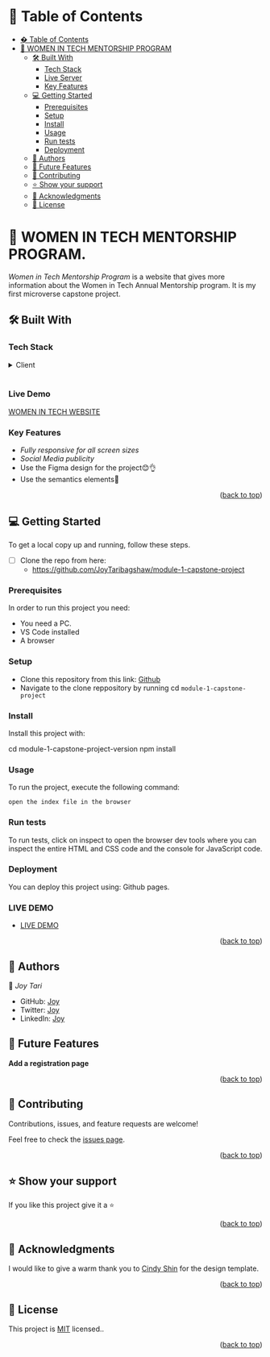 <a name="readme-top"></a>
# 📗 Table of Contents

- [� Table of Contents](#-table-of-contents)
- [📖 WOMEN IN TECH MENTORSHIP PROGRAM ](#-women-intech-)
  - [🛠 Built With ](#-built-with-)
    - [Tech Stack ](#tech-stack-)
    - [Live Server](#live-server)
    - [Key Features ](#key-features-)
  - [💻 Getting Started ](#-getting-started-)
    - [Prerequisites](#prerequisites)
    - [Setup](#setup)
    - [Install](#install)
    - [Usage](#usage)
    - [Run tests](#run-tests)
    - [Deployment](#deployment)
  - [👥 Authors ](#-authors-)
  - [🔭 Future Features ](#-future-features-)
  - [🤝 Contributing ](#-contributing-)
  - [⭐ Show your support ](#-show-your-support-)
  - [🙏 Acknowledgments ](#-acknowledgments-)
  - [📝 License ](#-license-)

<!-- PROJECT DESCRIPTION -->

# 📖 WOMEN IN TECH MENTORSHIP PROGRAM. <a name="about-project"></a>

*Women in Tech Mentorship Program* is a website that gives more information about the Women in Tech Annual Mentorship program. It is my first microverse capstone project.

## 🛠 Built With <a name="built-with"></a>

### Tech Stack <a name="tech-stack"></a>

<details>
  <summary>Client</summary>
  <ul>
    <li><a href="https://www.w3schools.com/html/">HTML</a></li>
    <li><a href="https://www.w3schools.com/css/">CSS</a></li>
  </ul>
</details>

<br />

### Live Demo <a name="Live-server"></a>

[WOMEN IN TECH WEBSITE](https://www.loom.com/share/85d6ee4122a74986895ca5dd81e36352)

### Key Features <a name="key-features"></a>

- *Fully responsive for all screen sizes*
- *Social Media publicity*
- Use the Figma design for the project😊👌
- Use the semantics elements💯

<p align="right">(<a href="#readme-top">back to top</a>)</p>

<!-- GETTING STARTED -->

## 💻 Getting Started <a name="getting-started"></a>

To get a local copy up and running, follow these steps.

- [ ] Clone the repo from here:
  - https://github.com/JoyTaribagshaw/module-1-capstone-project 

### Prerequisites

In order to run this project you need:

- You need a PC.
- VS Code installed
- A browser


### Setup

- Clone this repository from this link: 
[Github](https://github.com/JoyTaribagshaw/module-1-capstone-project)
- Navigate to the clone reppository by running cd `module-1-capstone-project`

### Install

Install this project with:

  cd module-1-capstone-project-version
  npm install


### Usage

To run the project, execute the following command:

    open the index file in the browser

  ### Run tests

To run tests, click on inspect to open the browser dev tools where you can inspect the entire HTML and CSS code and the console for JavaScript code. 

### Deployment

You can deploy this project using:
Github pages.

### LIVE DEMO

- [LIVE DEMO](https://joytaribagshaw.github.io/module-1-capstone-project/)

<p align="right">(<a href="#readme-top">back to top</a>)</p>

<!-- AUTHORS -->

## 👥 Authors <a name="authors"></a>

👤 *Joy Tari*

- GitHub: [Joy](https://github.com/JoyTaribagshaw)
- Twitter: [Joy](https://twitter.com/JoyTariBagshaw)
- LinkedIn: [Joy](https://www.linkedin.com/in/joy-tari-bagshaw-b8b891236?lipi=urn%3Ali%3Apage%3Ad_flagship3_profile_view_base_contact_details%3BlJIF9fsfQCO4UIewGNO%2B%2FQ%3D%3D)


<!-- FUTURE FEATURES -->

## 🔭 Future Features <a name="future-features"></a>

**Add a registration page**

<p align="right">(<a href="#readme-top">back to top</a>)</p>

<!-- CONTRIBUTING -->

## 🤝 Contributing <a name="contributing"></a>

Contributions, issues, and feature requests are welcome!

Feel free to check the [issues page](https://github.com/JoyTaribagshaw/module-1-capstone-project/issues/).

<p align="right">(<a href="#readme-top">back to top</a>)</p>

<!-- SUPPORT -->

## ⭐ Show your support <a name="support"></a>

If you like this project give it a ⭐

<p align="right">(<a href="#readme-top">back to top</a>)</p>

<!-- ACKNOWLEDGEMENTS -->

## 🙏 Acknowledgments <a name="acknowledgements"></a>

I would like to give a warm thank you to [Cindy Shin](https://www.behance.net/adagio07) for the design template.


<p align="right">(<a href="#readme-top">back to top</a>)</p>

<!-- LICENSE -->

## 📝 License <a name="license"></a>

This project is [MIT](https://github.com/JoyTaribagshaw/module-1-capstone-project/blob/main/LICENSE) licensed..

<p align="right">(<a href="#readme-top">back to top</a>)</p> 


